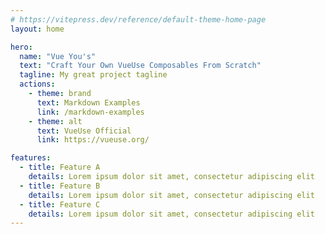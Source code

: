 ```yaml
---
# https://vitepress.dev/reference/default-theme-home-page
layout: home

hero:
  name: "Vue You's"
  text: "Craft Your Own VueUse Composables From Scratch"
  tagline: My great project tagline
  actions:
    - theme: brand
      text: Markdown Examples
      link: /markdown-examples
    - theme: alt
      text: VueUse Official
      link: https://vueuse.org/

features:
  - title: Feature A
    details: Lorem ipsum dolor sit amet, consectetur adipiscing elit
  - title: Feature B
    details: Lorem ipsum dolor sit amet, consectetur adipiscing elit
  - title: Feature C
    details: Lorem ipsum dolor sit amet, consectetur adipiscing elit
---
```


